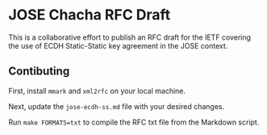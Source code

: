 # JOSE Chacha RFC Draft

This is a collaborative effort to publish an RFC draft for the IETF
covering the use of ECDH Static-Static key agreement  in the JOSE context.

## Contibuting

First, install `mmark` and `xml2rfc` on your local machine.

Next, update the `jose-ecdh-ss.md` file with your desired changes.

Run `make FORMATS=txt` to compile the RFC txt file from the Markdown script.

